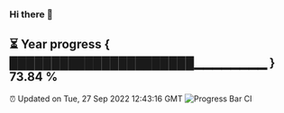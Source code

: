 ### Hi there 👋
⏳ Year progress { ██████████████████████▁▁▁▁▁▁▁▁ } 73.84 %
---
⏰ Updated on Tue, 27 Sep 2022 12:43:16 GMT
![Progress Bar CI](https://github.com/liununu/liununu/workflows/Progress%20Bar%20CI/badge.svg)
